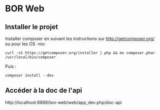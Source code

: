 BOR Web
========================


Installer le projet
----------------------------------


Installer composer en suivant les instructions sur
http://getcomposer.org/ ou pour les OS -nix:

    curl -sS https://getcomposer.org/installer | php && mv composer.phar /usr/local/bin/composer

Puis :

    composer install --dev



Accéder à la doc de l'api
----------------------------------

http://localhost:8888/bor-web/web/app_dev.php/doc-api
